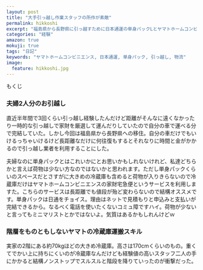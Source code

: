```yaml
---
layout: post
title: "大手引っ越し作業スタッフの所作が素敵"
permalink: hikkoshi
excerpt: "福島県から長野県に引っ越すために日本通運の単身パックLとヤマトホームコンビニエンスの家財宅急便を利用しました。まるで魔力でも使っているかのような運搬スキルに脱帽するばかりでございました。"
categories: "経験"
amazon: true
mokuji: true
tags: "日記"
keywords: "ヤマトホームコンビニエンス, 日本通運, 単身パック, 引っ越し, 物流"
image:
  feature: hikkoshi.jpg
---
```


<div id="mokuji"><span>もくじ</span></div>

### 夫婦2人分のお引越し

直近半年間で3回くらい引っ越し経験したんだけど距離がそんなに遠くなかったり一時的な引っ越しで家財を厳選して運んだりしていたので自分の車で運べる分で完結していた。しかし今回は福島県から長野県への移住。自分の車だけでもいけるっちゃいけるけど長距離なだけに何往復もするとそれなりに時間と金がかかるので引っ越し業者を利用することにした。

夫婦なのに単身パックとはこれいかにとお思いかもしれないけれど、私達どちらかと言えば荷物は少ない方なのではないかと思われます。ただし単身パックくらいのスペースだとさすがに大きめの冷蔵庫も含めると荷物が入りきらないので冷蔵庫だけはヤマトホームコンビニエンスの家財宅急便というサービスを利用しますた。こちらのサービスは長距離でも値段が殆ど変わらないので結構オススメです。単身パックは日通をチョイス。理由はネットで見積もりと申込みと支払いが完結できるから。なるべく電話を使いたくないコミュ障ですハイ。荷物が少ないと言ってもミニマリストとかではないよ。気質はあるかもしれんけどｗ

### 階層をものともしないヤマトの冷蔵庫運搬スキル

実家の2階にある約70kgほどの大きめ冷蔵庫。高さは170cmくらいのもの。重くてでかい上に持ちにくいのが冷蔵庫なんだけども経験値の高いスタッフ二人の手にかかると結構ノンストップでスルスルと階段を降りていったのが衝撃だった。
<!--stackedit_data:
eyJoaXN0b3J5IjpbLTM4MzAyNTc0MCwtOTc3MjA3NDQ3LC0zMz
UxMzE3NTNdfQ==
-->